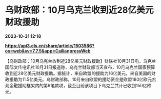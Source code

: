# 乌财政部：10月乌克兰收到近28亿美元财政援助

**2023-10-31 12:18**

**https://api3.cls.cn/share/article/1503586?os=web&sv=7.7.5&app=CailianpressWeb**

【乌财政部：10月乌克兰收到近28亿美元财政援助】财联社10月31日电，乌克兰国际文传电讯社10月31日报道称，乌克兰财政部当天宣布，10月乌克兰国家预算收到近28亿美元财政援助。据统计，来自欧盟的援助为16亿美元，来自美国的财政援助为11.5亿美元。乌财政部称，10月来自欧盟的援助资金是欧盟180亿欧元宏观金融援助框架内的第9笔款项，截至目前该项目下乌克兰共计已收到150亿欧元。